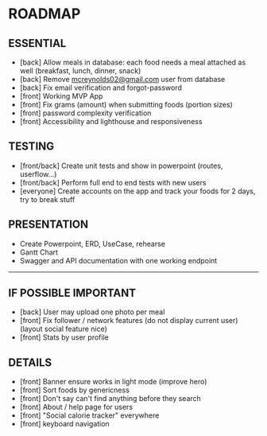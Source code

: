 # ROADMAP

## ESSENTIAL
- [back] Allow meals in database: each food needs a meal attached as well (breakfast, lunch, dinner, snack)
- [back] Remove mcreynolds02@gmail.com user from database
- [back] Fix email verification and forgot-password
- [front] Working MVP App
- [front] Fix grams (amount) when submitting foods (portion sizes)
- [front] password complexity verification
- [front] Accessibility and lighthouse and responsiveness

## TESTING
- [front/back] Create unit tests and show in powerpoint (routes, userflow...)
- [front/back] Perform full end to end tests with new users
- [everyone] Create accounts on the app and track your foods for 2 days, try to break stuff

## PRESENTATION
- Create Powerpoint, ERD, UseCase, rehearse
- Gantt Chart
- Swagger and API documentation with one working endpoint

---

## IF POSSIBLE IMPORTANT
- [back] User may upload one photo per meal
- [front] Fix follower / network features (do not display current user)(layout social feature nice)
- [front] Stats by user profile

## DETAILS
- [front] Banner ensure works in light mode (improve hero)
- [front] Sort foods by genericness
- [front] Don't say can't find anything before they search
- [front] About / help page for users
- [front] "Social calorie tracker" everywhere
- [front] keyboard navigation